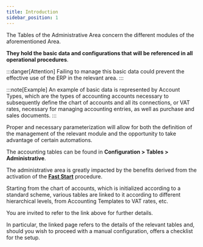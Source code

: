 ```yaml
---
title: Introduction 
sidebar_position: 1
---
```


The Tables of the Administrative Area concern the different modules of the aforementioned Area. 

**They hold the basic data and configurations that will be referenced in all operational procedures**. 

:::danger[Attention]
Failing to manage this basic data could prevent the effective use of the ERP in the relevant area.
:::

:::note[Example]
An example of basic data is represented by Account Types, which are the types of accounting accounts necessary to subsequently define the chart of accounts and all its connections, or VAT rates, necessary for managing accounting entries, as well as purchase and sales documents.
:::

Proper and necessary parameterization will allow for both the definition of the management of the relevant module and the opportunity to take advantage of certain automations.

The accounting tables can be found in **Configuration > Tables > Administrative**.

The administrative area is greatly impacted by the benefits derived from the activation of the [**Fast Start**](/docs/guide/fast-start) procedure.

Starting from the chart of accounts, which is initialized according to a standard scheme, various tables are linked to it according to different hierarchical levels, from Accounting Templates to VAT rates, etc.

You are invited to refer to the link above for further details.

In particular, the linked page refers to the details of the relevant tables and, should you wish to proceed with a manual configuration, offers a checklist for the setup.